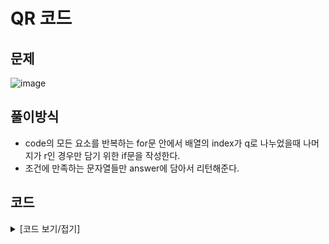 # QR 코드

## 문제

![image](https://github.com/Employment-Study/Algorithm_Study/assets/44068819/bfeee23e-66bf-488e-8fb1-e02be850377f)

## 풀이방식

- code의 모든 요소를 반복하는 for문 안에서 배열의 index가 q로 나누었을때 나머지가 r인 경우만 담기 위한 if문을 작성한다. 
- 조건에 만족하는 문자열들만 answer에 담아서 리턴해준다.

## 코드

<details>
<summary>
[코드 보기/접기]
</summary>

```java
// QR 코드
class Solution {
    public String solution(int q, int r, String code) {
        String answer = "";
        for(int i=0;i<code.length();i++) {
        	if(i%q==r) {
        		answer += code.charAt(i);
        	}
        }
        return answer;
    }
}

```

</details>
